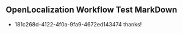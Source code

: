 ## OpenLocalization Workflow Test MarkDown
* 181c268d-4122-4f0a-9fa9-4672ed143474 thanks!

<!--HONumber=Aug16_HO5-->


